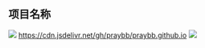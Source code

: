 ## 项目名称
![](https://cdn.jsdelivr.net/gh/praybb/praybb.github.io/blog//esp8266.jpg)
https://cdn.jsdelivr.net/gh/praybb/praybb.github.io
![](https://cdn.jsdelivr.net/gh/praybb/praybb.github.io/blog/android.jpg)
